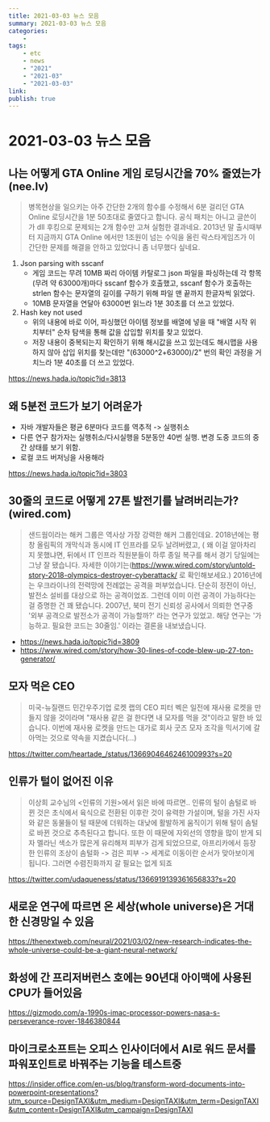 ```yaml
---
title: 2021-03-03 뉴스 모음
summary: 2021-03-03 뉴스 모음
categories:
    - 
tags:
    - etc
    - news
    - "2021"
    - "2021-03"
    - "2021-03-03"
link: 
publish: true
---
```


# 2021-03-03 뉴스 모음

## 나는 어떻게 GTA Online 게임 로딩시간을 70% 줄였는가 (nee.lv)

> 병목현상을 일으키는 아주 간단한 2개의 함수를 수정해서 6분 걸리던 GTA Online 로딩시간을 1분 50초대로 줄였다고 합니다.
> 공식 패치는 아니고 글쓴이가 dll 후킹으로 문제되는 2개 함수만 고쳐 실험한 결과네요. 2013년 말 출시때부터 지금까지 GTA Online 에서만 1조원이 넘는 수익을 올린 락스타게임즈가 이 간단한 문제를 해결을 안하고 있었다니 좀 너무했다 싶네요.

1. Json parsing with sscanf
   - 게임 코드는 무려 10MB 짜리 아이템 카탈로그 json 파일을 파싱하는데 각 항목(무려 약 63000개)마다 sscanf 함수가 호출했고, sscanf 함수가 호출하는 strlen 함수는 문자열의 길이를 구하기 위해 파일 맨 끝까지 한글자씩 읽었다.
   - 10MB 문자열을 연달아 63000번 읽느라 1분 30초를 더 쓰고 있었다.
2. Hash key not used
   - 위의 내용에 바로 이어, 파싱했던 아이템 정보를 배열에 넣을 때 "배열 시작 위치부터" 순차 탐색을 통해 값을 삽입할 위치를 찾고 있었다.
   - 저장 내용이 중복되는지 확인하기 위해 해시값을 쓰고 있는데도 해시맵을 사용하지 않아 삽입 위치를 찾는데만 "(63000^2+63000)/2" 번의 확인 과정을 거치느라 1분 40초를 더 쓰고 있었다.

<https://news.hada.io/topic?id=3813>

## 왜 5분전 코드가 보기 어려운가

- 자바 개발자들은 평균 6분마다 코드를 역추적 -> 실행취소
- 다른 연구 참가자는 실행취소/다시실행을 5분동안 40번 실행. 변경 도중 코드의 중간 상태를 보기 위함.
- 로컬 코드 버저닝을 사용해라

<https://news.hada.io/topic?id=3803>

## 30줄의 코드로 어떻게 27톤 발전기를 날려버리는가? (wired.com)

> 샌드웜이라는 해커 그룹은 역사상 가장 강력한 해커 그룹인데요. 2018년에는 평창 올림픽의 개막식과 동시에 IT 인프라를 모두 날려버렸고, ( 왜 이걸 알아차리지 못했냐면, 뒤에서 IT 인프라 직원분들이 하루 종일 복구를 해서 경기 당일에는 그냥 잘 됐습니다. 자세한 이야기는(https://www.wired.com/story/untold-story-2018-olympics-destroyer-cyberattack/ 로 확인해보세요.) 2016년에는 우크라이나의 전력망에 전례없는 공격을 퍼부었습니다. 단순히 정전이 아닌, 발전소 설비를 대상으로 하는 공격이었죠.
> 그런데 이미 이런 공격이 가능하다는 걸 증명한 건 꽤 됐습니다. 2007년, 북미 전기 신뢰성 공사에서 의뢰한 연구중 '외부 공격으로 발전소가 공격이 가능할까?' 라는 연구가 있었고. 해당 연구는 '가능하고. 필요한 코드는 30줄임.' 이라는 결론을 내보냈습니다.

- <https://news.hada.io/topic?id=3809>
- <https://www.wired.com/story/how-30-lines-of-code-blew-up-27-ton-generator/>

## 모자 먹은 CEO

> 미국-뉴질랜드 민간우주기업 로켓 랩의 CEO 피터 벡은 일전에 재사용 로켓을 만들지 않을 것이라며 "재사용 같은 걸 한다면 내 모자를 먹을 것"이라고 말한 바 있습니다.
> 이번에 재사용 로켓을 만드는 대가로 회사 굿즈 모자 조각을 믹서기에 갈아먹는 것으로 약속을 지켰습니다(...)

<https://twitter.com/heartade_/status/1366904646246100993?s=20>

## 인류가 털이 없어진 이유

> 이상희 교수님의 <인류의 기원>에서 읽은 바에 따르면.. 인류의 털이 솜털로 바뀐 것은 초식에서 육식으로 전환된 이후란 것이 유력한 가설이며, 털을 가진 사자와 같은 동물들이 털 때문에 더워하는 대낮에 활발하게 움직이기 위해 털이 솜털로 바뀐 것으로 추측된다고 합니다.
> 또한 이 때문에 자외선의 영향을 많이 받게 되자 멜라닌 색소가 많은게 유리해져 피부가 검게 되었으므로, 아프리카에서 등장한 인류의 조상이 솜털화 -> 검은 피부 -> 세계로 이동이란 순서가 맞아보이게 됩니다. 그러면 수렴진화까지 갈 필요는 없게 되죠

<https://twitter.com/udaqueness/status/1366919139361656833?s=20>

## 새로운 연구에 따르면 온 세상(whole universe)은 거대한 신경망일 수 있음

<https://thenextweb.com/neural/2021/03/02/new-research-indicates-the-whole-universe-could-be-a-giant-neural-network/>

## 화성에 간 프리저버런스 호에는 90년대 아이맥에 사용된 CPU가 들어있음

<https://gizmodo.com/a-1990s-imac-processor-powers-nasa-s-perseverance-rover-1846380844>

## 마이크로소프트는 오피스 인사이더에서 AI로 워드 문서를 파워포인트로 바꿔주는 기능을 테스트중

<https://insider.office.com/en-us/blog/transform-word-documents-into-powerpoint-presentations?utm_source=DesignTAXI&utm_medium=DesignTAXI&utm_term=DesignTAXI&utm_content=DesignTAXI&utm_campaign=DesignTAXI>
